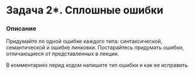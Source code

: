 # Задача 2*. Сплошные ошибки

### Описание
Придумайте по одной ошибке каждого типа: синтаксической, семантической и ошибке линковки.
Постарайтесь придумать ошибки, отличающиеся от представленных в лекции.

В комментариях перед кодом напишите тип ошибки и как ее исправить. 
